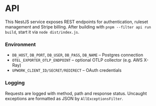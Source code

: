 # API

This NestJS service exposes REST endpoints for authentication, ruleset management and Stripe billing. After building with `pnpm --filter api run build`, start it via `node dist/index.js`.

### Environment

- `DB_HOST`, `DB_PORT`, `DB_USER`, `DB_PASS`, `DB_NAME` – Postgres connection
- `OTEL_EXPORTER_OTLP_ENDPOINT` – optional OTLP collector (e.g. AWS X-Ray)
- `UPWORK_CLIENT_ID/SECRET/REDIRECT` – OAuth credentials

### Logging

Requests are logged with method, path and response status. Uncaught exceptions are formatted as JSON by `AllExceptionsFilter`.
